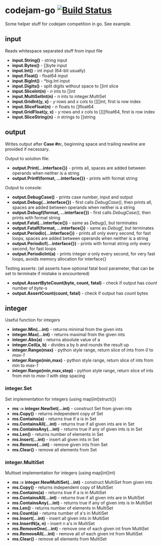 # codejam-go [![Build Status](https://travis-ci.org/matematik7/codejam-go.svg?branch=master)](https://travis-ci.org/matematik7/codejam-go)

Some helper stuff for codejam competition in go. See example.


## input

Reads whitespace separated stuff from input file

- **input.String()** - string input
- **input.Bytes()** - []byte input
- **input.Int()** - int input (64-bit usually)
- **input.Float()** - float64 input
- **input.BigInt()** - \*big.Int input
- **input.Digits()** - split digits without space to []int slice
- **input.SliceInt(n)** - *n* ints to []int
- **input.MultiSetInt(n)** - *n* ints to integer.MultiSet
- **input.GridInt(y, x)** - *y* rows and *x* cols to [][]int, first is row index
- **input.SliceFloat(n)** - *n* floats to []float64
- **input.GridFloat(y, x)** - *y* rows and *x* cols to [][]float64, first is row index
- **input.SliceString(n)** - *n* strings to []string


## output

Writes output after **Case #n:**, beginning space and trailing newline are provided if necessary.

Output to solution file:
- **output.Print(...interface{})** - prints all, spaces are added between operands when neither is a string
- **output.Printf(format, ...interface{})** - prints with format string

Output to console:
- **output.DebugCase()** - prints case number, input and output
- **output.Debug(...interface{})** - first calls *DebugCase()*, then prints all, spaces are added between operands when neither is a string
- **output.Debugf(format, ...interface{})** - first calls *DebugCase()*, then prints with format string
- **output.Fatal(...interface{})** - same as *Debug()*, but terminates
- **output.Fatalf(format, ...interface{})** - same as *Debugf*, but terminates
- **output.Periodic(...interface{})** - prints all only every second, for fast loops, spaces are added between operands when neither is a string
- **output.Periodicf(...interface{})** - prints with format string only every second, for fast loops
- **output.PeriodicInt(a)** - prints integer *a* only every second, for very fast loops, avoids memory allocation for interface{}

Testing asserts:
(all asserts have optional fatal bool parameter, that can be set to terminate if mistake is encountered)
- **output.AssertByteCount(byte, count, fatal)** - check if output has *count* number of *byte*-s
- **output.AssertCount(count, fatal)** - check if output has *count* bytes


## integer

Useful function for integers

- **integer.Min(...int)** - returns minimal from the given ints
- **integer.Max(...int)** - returns maximal from the given ints
- **integer.Abs(a)** - returns absolute value of a
- **integer.Ceil(a, b)** - divides a by b and rounds the result up
- **integer.Range(max)** - python style range, return slice of ints from *0* to *max-1*
- **integer.Range(min,max)** - python style range, return slice of ints from *min* to *max-1*
- **integer.Range(min,max,step)** - python style range, return slice of ints from *min* to *max-1* with step spacing

### integer.Set

Set implementation for integers (using map[int]struct{})

- **ms := integer.NewSet(...int)** - construct Set from given ints
- **ms.Copy()** - returns independent copy of Set
- **ms.Contains(a)** - returns true if a is in Set
- **ms.ContainsAll(...int)** - returns true if all given ints are in Set
- **ms.ContainsAny(...int)** - returns true if any of given ints is in Set
- **ms.Len()** - returns number of elements in Set
- **ms.Insert(...int)** - insert all given ints in Set
- **ms.Remove(...int)** - remove given ints from Set
- **ms.Clear()** - remove all elements from Set

### integer.MultiSet

Multiset implementation for integers (using map[int]int)

- **ms := integer.NewMultiSet(...int)** - construct MultiSet from given ints
- **ms.Copy()** - returns independent copy of MultiSet
- **ms.Contains(a)** - returns true if a is in MultiSet
- **ms.ContainsAll(...int)** - returns true if all given ints are in MultiSet
- **ms.ContainsAny(...int)** - returns true if any of given ints is in MultiSet
- **ms.Len()** - returns number of elements in MultiSet
- **ms.Count(a)** - returns number of a's in MultiSet
- **ms.Insert(...int)** - insert all given ints in MultiSet
- **ms.InsertN(a, n)** - insert n a's in MultiSet
- **ms.RemoveOne(...int)** - remove one of each given int from MultiSet
- **ms.RemoveAll(...int)** - remove all of each given int from MultiSet
- **ms.Clear()** - remove all elements from MultiSet
